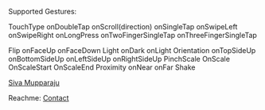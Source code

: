 

Supported Gestures:

TouchType
    onDoubleTap
    onScroll(direction)
    onSingleTap
    onSwipeLeft
    onSwipeRight
    onLongPress
    onTwoFingerSingleTap
    onThreeFingerSingleTap

Flip
  onFaceUp
  onFaceDown
Light
  onDark
  onLight
Orientation
  onTopSideUp
  onBottomSideUp
  onLeftSideUp
  onRightSideUp
PinchScale
  OnScale
  OnScaleStart
  OnScaleEnd
Proximity
  onNear
  onFar
  Shake


[Siva Mupparaju](https://github.com/neerumsr) 

Reachme: [Contact](msrprasad@gmail.com)
